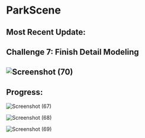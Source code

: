 # ParkScene

Most Recent Update: 
----
Challenge 7: Finish Detail Modeling
--------------------------------------------
![Screenshot (70)](https://github.com/user-attachments/assets/7eb16053-fc55-4236-9ea3-35d8a9e12b23)
--------
**Progress**:
-------
![Screenshot (67)](https://github.com/user-attachments/assets/f8eac361-a0d1-4bf1-9205-6a4d850f1ae7)

![Screenshot (68)](https://github.com/user-attachments/assets/5c2b3b4b-0539-46e8-9c4c-67cf19c496f3)

![Screenshot (69)](https://github.com/user-attachments/assets/1564cfd2-972d-4c3f-8c13-76d69aea752e)
